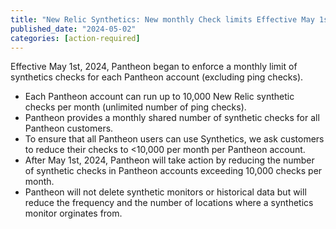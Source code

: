 ```yaml
---
title: "New Relic Synthetics: New monthly Check limits Effective May 1st, 2024"
published_date: "2024-05-02"
categories: [action-required]
---
```


Effective May 1st, 2024, Pantheon began to enforce a monthly limit of synthetics checks for each Pantheon account (excluding ping checks).
* Each Pantheon account can run up to 10,000 New Relic synthetic checks per month (unlimited number of ping checks).
* Pantheon provides a monthly shared number of synthetic checks for all Pantheon customers.
* To ensure that all Pantheon users can use Synthetics, we ask customers to reduce their checks to <10,000 per month per Pantheon account.
* After May 1st, 2024, Pantheon will take action by reducing the number of synthetic checks in Pantheon accounts exceeding 10,000 checks per month.
* Pantheon will not delete synthetic monitors or historical data but will reduce the frequency and the number of locations where a synthetics monitor orginates from.
